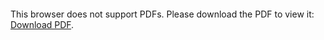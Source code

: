 <object data="https://github.com/jasonpan666/WatchDog/blob/master/Zhenyu%20Pan_Jiaming%20Nie_HackUMass_Presentation.pdf" type="application/pdf" width="700px" height="700px">
    <embed src="http://yoursite.com/the.pdf">
        <p>This browser does not support PDFs. Please download the PDF to view it: <a href="https://github.com/jasonpan666/WatchDog/blob/master/Zhenyu%20Pan_Jiaming%20Nie_HackUMass_Presentation.pdf">Download PDF</a>.</p>
    </embed>
</object>
